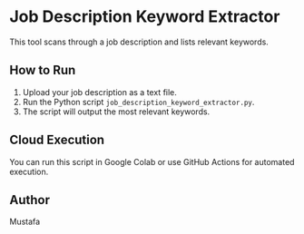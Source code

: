 # Job Description Keyword Extractor

This tool scans through a job description and lists relevant keywords.

## How to Run

1. Upload your job description as a text file.
2. Run the Python script `job_description_keyword_extractor.py`.
3. The script will output the most relevant keywords.

## Cloud Execution

You can run this script in Google Colab or use GitHub Actions for automated execution.

## Author

Mustafa
